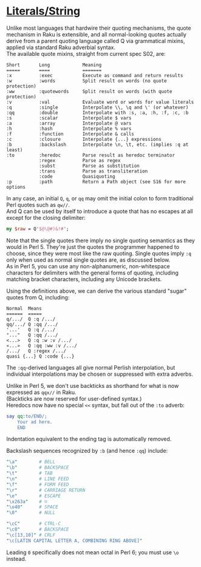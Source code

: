 [1]: https://rosettacode.org/wiki/Literals/String

# [Literals/String][1]


Unlike most languages that hardwire their quoting mechanisms, the quote mechanism in Raku is extensible, and all normal-looking quotes actually derive from a parent quoting language called Q via grammatical mixins, applied via standard Raku adverbial syntax.  
The available quote mixins, straight from current spec S02, are:


```
Short       Long            Meaning
=====       ====            =======
:x          :exec           Execute as command and return results
:w          :words          Split result on words (no quote protection)
:ww         :quotewords     Split result on words (with quote protection)
:v          :val            Evaluate word or words for value literals
:q          :single         Interpolate \\, \q and \' (or whatever)
:qq         :double         Interpolate with :s, :a, :h, :f, :c, :b
:s          :scalar         Interpolate $ vars
:a          :array          Interpolate @ vars
:h          :hash           Interpolate % vars
:f          :function       Interpolate & calls
:c          :closure        Interpolate {...} expressions
:b          :backslash      Interpolate \n, \t, etc. (implies :q at least)
:to         :heredoc        Parse result as heredoc terminator
            :regex          Parse as regex
            :subst          Parse as substitution
            :trans          Parse as transliteration
            :code           Quasiquoting
:p          :path           Return a Path object (see S16 for more options
```


In any case, an initial `Q`, `q`, or `qq` may omit the initial colon to form traditional Perl quotes such as `qw//`.  
And Q can be used by itself to introduce a quote that has no escapes at all except for the closing delimiter:

```perl
my $raw = Q'$@\@#)&!#';
```


Note that the single quotes there imply no single quoting semantics as they would in Perl&#160;5.  They're just the quotes the programmer happened to choose, since they were most like the raw quoting.  Single quotes imply `:q` only when used as normal single quotes are, as discussed below.  
As in Perl&#160;5, you can use any non-alphanumeric, non-whitespace characters for delimiters with the general forms of quoting, including matching bracket characters, including any Unicode brackets.



Using the definitions above, we can derive the various standard "sugar" quotes from Q, including:


```
Normal  Means
======  =====
q/.../  Q :q /.../
qq/.../ Q :qq /.../
'...'   Q :q /.../
"..."   Q :qq /.../
<...>   Q :q :w :v /.../
«...»   Q :qq :ww :v /.../
/.../   Q :regex /.../
quasi {...} Q :code {...}
```


The `:qq`-derived languages all give normal Perlish interpolation, but individual interpolations may be chosen or suppressed with extra adverbs.



Unlike in Perl&#160;5, we don't use backticks as shorthand for what is now expressed as `qqx//` in Raku.  
(Backticks are now reserved for user-defined syntax.)  
Heredocs now have no special `<<` syntax, 
but fall out of the `:to` adverb:

```perl
say qq:to/END/;
    Your ad here.
    END
```


Indentation equivalent to the ending tag is automatically removed.



Backslash sequences recognized by `:b` (and hence `:qq`) include:

```perl
"\a"        # BELL
"\b"        # BACKSPACE
"\t"        # TAB
"\n"        # LINE FEED
"\f"        # FORM FEED
"\r"        # CARRIAGE RETURN
"\e"        # ESCAPE
"\x263a"    # ☺
"\o40"      # SPACE
"\0"        # NULL

"\cC"       # CTRL-C
"\c8"       # BACKSPACE
"\c[13,10]" # CRLF
"\c[LATIN CAPITAL LETTER A, COMBINING RING ABOVE]"
```


Leading `0` specifically does not mean octal in Perl&#160;6; 
you must use `\o` instead.
